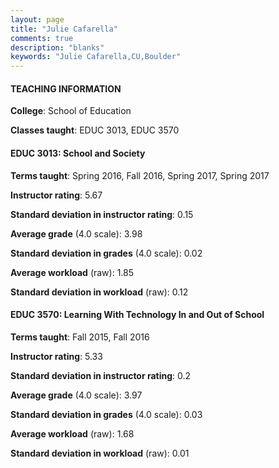 ```yaml
---
layout: page
title: "Julie Cafarella" 
comments: true
description: "blanks"
keywords: "Julie Cafarella,CU,Boulder"
---
```

<head>
<script src="https://ajax.googleapis.com/ajax/libs/jquery/2.1.3/jquery.min.js"></script>
<script src="https://dl.dropboxusercontent.com/s/pc42nxpaw1ea4o9/highcharts.js?dl=0"></script>
<!-- <script src="../assets/js/highcharts.js"></script> -->
<style type="text/css">@font-face {
	font-family: "Bebas Neue";
	src: url(https://www.filehosting.org/file/details/544349/BebasNeue Regular.otf) format("opentype");
	}
	h1.Bebas { 
		font-family: "Bebas Neue", Verdana, Tahoma;
	}
</style>
</head>
	   
#### TEACHING INFORMATION

**College**: School of Education

**Classes taught**: EDUC 3013, EDUC 3570

#### EDUC 3013: School and Society

**Terms taught**: Spring 2016, Fall 2016, Spring 2017, Spring 2017

**Instructor rating**: 5.67

**Standard deviation in instructor rating**: 0.15

**Average grade** (4.0 scale): 3.98

**Standard deviation in grades** (4.0 scale): 0.02

**Average workload** (raw): 1.85

**Standard deviation in workload** (raw): 0.12

#### EDUC 3570: Learning With Technology In and Out of School

**Terms taught**: Fall 2015, Fall 2016

**Instructor rating**: 5.33

**Standard deviation in instructor rating**: 0.2

**Average grade** (4.0 scale): 3.97

**Standard deviation in grades** (4.0 scale): 0.03

**Average workload** (raw): 1.68

**Standard deviation in workload** (raw): 0.01

